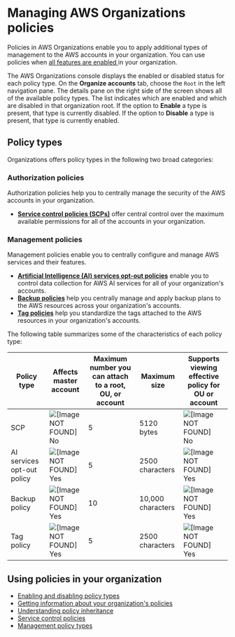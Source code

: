 # Managing AWS Organizations policies<a name="orgs_manage_policies"></a>

Policies in AWS Organizations enable you to apply additional types of management to the AWS accounts in your organization\. You can use policies when [all features are enabled ](orgs_manage_org_support-all-features.md) in your organization\.

The AWS Organizations console displays the enabled or disabled status for each policy type\. On the **Organize accounts** tab, choose the `Root` in the left navigation pane\. The details pane on the right side of the screen shows all of the available policy types\. The list indicates which are enabled and which are disabled in that organization root\. If the option to **Enable** a type is present, that type is currently disabled\. If the option to **Disable** a type is present, that type is currently enabled\.

## Policy types<a name="orgs-policy-types"></a>

Organizations offers policy types in the following two broad categories:

### Authorization policies<a name="orgs-policy-types-list-authorization"></a>

Authorization policies help you to centrally manage the security of the AWS accounts in your organization\.
+ **[Service control policies \(SCPs\)](orgs_manage_policies_type-auth.md#orgs_manage_policies_scp)** offer central control over the maximum available permissions for all of the accounts in your organization\. 

### Management policies<a name="orgs-policy-types-list-management"></a>

Management policies enable you to centrally configure and manage AWS services and their features\.
+ **[Artificial Intelligence \(AI\) services opt\-out policies](orgs_manage_policies_ai-opt-out.md)** enable you to control data collection for AWS AI services for all of your organization's accounts\.
+ **[Backup policies](orgs_manage_policies_backup.md)** help you centrally manage and apply backup plans to the AWS resources across your organization's accounts\.
+ **[Tag policies](orgs_manage_policies_tag-policies.md)** help you standardize the tags attached to the AWS resources in your organization's accounts\. 

The following table summarizes some of the characteristics of each policy type:


| Policy type | Affects master account | Maximum number you can attach to a root, OU, or account | Maximum size | Supports viewing effective policy for OU or account | 
| --- | --- | --- | --- | --- | 
| SCP | ![\[Image NOT FOUND\]](http://docs.aws.amazon.com/organizations/latest/userguide/images/icon-no.png) No | 5 | 5120 bytes | ![\[Image NOT FOUND\]](http://docs.aws.amazon.com/organizations/latest/userguide/images/icon-no.png) No | 
| AI services opt\-out policy | ![\[Image NOT FOUND\]](http://docs.aws.amazon.com/organizations/latest/userguide/images/icon-yes.png) Yes | 5 | 2500 characters | ![\[Image NOT FOUND\]](http://docs.aws.amazon.com/organizations/latest/userguide/images/icon-yes.png) Yes | 
| Backup policy | ![\[Image NOT FOUND\]](http://docs.aws.amazon.com/organizations/latest/userguide/images/icon-yes.png) Yes | 10 | 10,000 characters | ![\[Image NOT FOUND\]](http://docs.aws.amazon.com/organizations/latest/userguide/images/icon-yes.png) Yes | 
| Tag policy | ![\[Image NOT FOUND\]](http://docs.aws.amazon.com/organizations/latest/userguide/images/icon-yes.png) Yes | 5 | 2500 characters | ![\[Image NOT FOUND\]](http://docs.aws.amazon.com/organizations/latest/userguide/images/icon-yes.png) Yes | 

## Using policies in your organization<a name="orgs-policy-using"></a>
+ [Enabling and disabling policy types](orgs_manage_policies_enable-disable.md)
+ [Getting information about your organization's policies](orgs_manage_policies_info-operations.md)
+ [Understanding policy inheritance](orgs_manage_policies_inheritance.md)
+ [Service control policies](orgs_manage_policies_type-auth.md)
+ [Management policy types](orgs_manage_policies_type-mgmt.md)